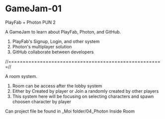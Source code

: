 # GameJam-01
PlayFab + Photon PUN 2

A GameJam to learn about PlayFab, Photon, and GitHub.

1. PlayFab's Signup, Login, and other system
2. Photon's multiplayer solution
3. GitHub collaborate between developers

//======================================================//

A room system.
 1. Room can be access after the lobby system
 2. Either by Created by player or Join a randomly created by other players
 3. This system here will be focusing on selecting characters and spawn choosen character by player

Can project file be found in _Moi folder/04_Photon Inside Room

